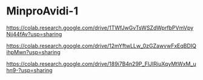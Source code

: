 # MinproAvidi-1
https://colab.research.google.com/drive/1TWfJwGvTsWSZdWprfbPVmVpyNjj44fAv?usp=sharing

https://colab.research.google.com/drive/12mYftwLLw_0zGZawvwFxEqBDIQihpMwn?usp=sharing

https://colab.research.google.com/drive/189i7B4n29P_FlJIRiuXqyMtWxM_uhn9-?usp=sharing
